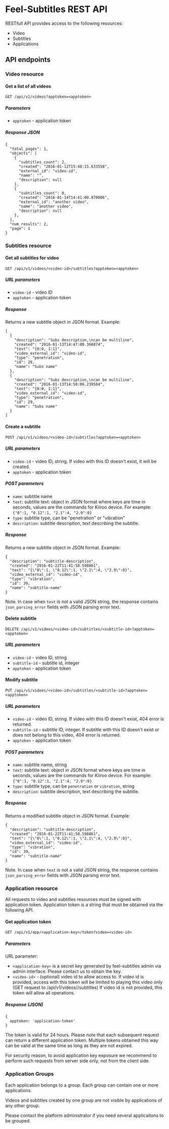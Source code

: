 # Feel-Subtitles REST API

RESTfull API provides access to the following resources:

- Video
- Subtitles
- Applications

## API endpoints

### Video resource

#### Get a list of all videos

``GET /api/v1/videos?apptoken=<apptoken>``

##### Parameters

- ``apptoken`` - application token

##### Response JSON

    {
      "total_pages": 1,
      "objects": [
        {
          "subtitles_count": 2,
          "created": "2016-01-12T15:48:15.633558",
          "external_id": "video-id",
          "name": "",
          "description": null
        },
        {
          "subtitles_count": 0,
          "created": "2016-01-14T14:41:00.870006",
          "external_id": "another video",
          "name": "another video",
          "description": null
        },
      ],
      "num_results": 2,
      "page": 1
    }

### Subtitles resource

#### Get all subtitles for video

``GET /api/v1/videos/<video-id>/subtitles?apptoken=<apptoken>``

##### URL parameters

- ``video-id`` - video ID
- ``apptoken`` - application token

##### Response

Returns a new subtitle object in JSON format. Example:

    [
      {
        "description": "Subs description,\ncan be multiline",
        "created": "2016-01-13T14:47:00.368874",
        "text": "{0:0, 1:1}",
        "video_external_id": "video-id",
        "type": "penetration",
        "id": 28,
        "name": "Subs name"
      },
      {
        "description": "Subs description,\ncan be multiline",
        "created": "2016-01-13T14:50:06.239584",
        "text": "{0:0, 1:1}",
        "video_external_id": "video-id",
        "type": "penetration",
        "id": 29,
        "name": "Subs name"
      }
    ]

#### Create a subtitle

``POST /api/v1/videos/<video-id>/subtitles?apptoken=<apptoken>``

##### URL parameters

- ``video-id`` - video ID, string. If video with this ID doesn't exist, it
  will be created.
- ``apptoken`` - application token

##### POST parameters

- ``name``: subtitle name
- ``text``: subtitle text: object in JSON format where keys are time in
  seconds, values are the commands for Kiiroo device. For example:
  ``{"0":1, "0.12":1, "2.1":4, "2.9":0}``
- ``type``: subtitle type, can be "penetration" or "vibration"
- ``description``: subtitle description, text describing the subtitle.

##### Response

Returns a new subtitle object in JSON format. Example:

    {
      "description": "subtitle-description",
      "created": "2016-01-22T11:41:58.598861",
      "text": "{\"0\":1, \"0.12\":1, \"2.1\":4, \"2.9\":0}",
      "video_external_id": "video-id",
      "type": "vibration",
      "id": 39,
      "name": "subtitle-name"
    }

Note. In case when ``text`` is not a valid JSON string, the response contains
``json_parsing_error`` fields with JSON parsing error text.

#### Delete subtitle

``DELETE /api/v1/videos/<video-id>/subtitles/<subtitle-id>?apptoken=<apptoken>``

##### URL parameters

- ``video-id`` - video ID, string
- ``subtitle-id`` - subtitle id, integer
- ``apptoken`` - application token

#### Modify subtitle

``PUT /api/v1/videos/<video-id>/subtitles/<subtitle-id>?apptoken=<apptoken>``

##### URL parameters

- ``video-id`` - video ID, string. If video with this ID doesn't exist,
  404 error is returned.
- ``subtitle-id`` - subtitle ID, integer. If subtitle with this ID doesn't
  exist or does not belong to this video, 404 error is returned.
- ``apptoken`` - application token

##### POST parameters

- ``name``: subtitle name, string
- ``text``: subtitle text: object in JSON format where keys are time in
  seconds, values are the commands for Kiiroo device. For example:
  ``{"0":1, "0.12":1, "2.1":4, "2.9":0}``
- ``type``: subtitle type, can be ``penetration`` or ``vibration``, string
- ``description``: subtitle description, text describing the subtitle.

##### Response

Returns a modified subtitle object in JSON format. Example:

    {
      "description": "subtitle-description",
      "created": "2016-01-22T11:41:58.598861",
      "text": "{\"0\":1, \"0.12\":1, \"2.1\":4, \"2.9\":0}",
      "video_external_id": "video-id",
      "type": "vibration",
      "id": 39,
      "name": "subtitle-name"
    }

Note. In case when ``text`` is not a valid JSON string, the response contains
``json_parsing_error`` fields with JSON parsing error text.

### Application resource

All requests to video and subtitles resources must be signed with application
token. Application token is a string that must be obtained via the following
API.

#### Get application token

``GET /api/v1/app/<application-key>/token?video=<video-id>``

##### Parameters

URL parameter:
- ``<application-key>`` is a secret key generated by feel-subtitles admin via
  admin interface. Please contact us to obtain the key.
- ``<video-id>`` - (optional) video id to allow access to.
  If video id is provided, access with this token will be limited to
  playing this video only (GET request to /api/v1/videos/<video-id>/subtitles)
  If video id is not provided, this token will allow all operations.

##### Response (JSON)

    {
      apptoken: 'application-token'
    }

The token is valid for 24 hours. Please note that each subsequent request can
return a different application token. Multiple tokens obtained this way can be
valid at the same time as long as they are not expired.

For security reason, to avoid application key exposure we recommend to
perform such requests from server side only, not from the client side.

### Application Groups

Each application belongs to a group. Each group can contain one or more
applications.

Videos and subtitles created by one group are not visible by applications
of any other group.

Please contact the platform administrator if you need several applicaitons
to be grouped.
